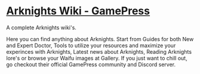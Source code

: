 # [Arknights Wiki - GamePress](https://gamepress.gg/arknights)

A complete Arknights wiki's.

Here you can find anything about Arknights. Start from Guides for both New and Expert Doctor, Tools to utilize your resources and maximize your experinces with Arknights, Latest news about Arknights, Reading Arknights lore's or browse your Waifu images at Gallery. If you just want to chill out, go checkout their official GamePress community and Discord server.
